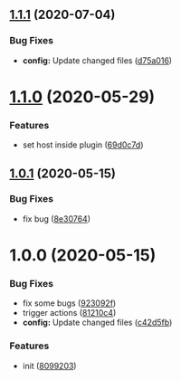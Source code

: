 ## [1.1.1](https://github.com/dword-design/semantic-release-vserver/compare/v1.1.0...v1.1.1) (2020-07-04)


### Bug Fixes

* **config:** Update changed files ([d75a016](https://github.com/dword-design/semantic-release-vserver/commit/d75a016b37b675df28a3a962e5f30e93640cdb58))

# [1.1.0](https://github.com/dword-design/semantic-release-vserver/compare/v1.0.1...v1.1.0) (2020-05-29)


### Features

* set host inside plugin ([69d0c7d](https://github.com/dword-design/semantic-release-vserver/commit/69d0c7d8d9cf582776b5050ac2afb15da63b761c))

## [1.0.1](https://github.com/dword-design/semantic-release-vserver/compare/v1.0.0...v1.0.1) (2020-05-15)


### Bug Fixes

* fix bug ([8e30764](https://github.com/dword-design/semantic-release-vserver/commit/8e30764dc22badafb557113c711cd9d15eab99b4))

# 1.0.0 (2020-05-15)


### Bug Fixes

* fix some bugs ([923092f](https://github.com/dword-design/semantic-release-vserver/commit/923092fb686924e34a5e89146a79aef626d357fd))
* trigger actions ([81210c4](https://github.com/dword-design/semantic-release-vserver/commit/81210c4a15ee7703173e8bc1fa06018506db18bb))
* **config:** Update changed files ([c42d5fb](https://github.com/dword-design/semantic-release-vserver/commit/c42d5fbff94aac0446de02023c6a3686de93c76a))


### Features

* init ([8099203](https://github.com/dword-design/semantic-release-vserver/commit/8099203adff4560fb19a0c123b643ece2a3fb06b))
